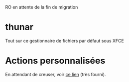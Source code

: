 RO en attente de la fin de migration







































# thunar
Tout sur ce gestionnaire de fichiers par défaut sous XFCE

# Actions personnalisées
En attendant de creuser, voir [ce lien](https://dquinton.github.io/debian-install/config/thunar.html) (très fourni). 
